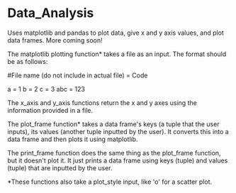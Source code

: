 # Data_Analysis
Uses matplotlib and pandas to plot data, give x and y axis values, and plot data frames. More coming soon!


The matplotlib plotting function* takes a file as an input. The format should be as follows:

#File name (do not include in actual file) = Code

a = 1
b = 2
c = 3
abc = 123


The x_axis and y_axis functions return the x and y axes using the information provided in a file.

The plot_frame function* takes a data frame's keys (a tuple that the user inputs), its values (another tuple inputted by the user). It converts this into a data frame and then plots it using matplotlib.

The print_frame function does the same thing as the plot_frame function, but it doesn't plot it. It just prints a data frame using keys (tuple) and values (tuple) that are inputted by the user.


*These functions also take a plot_style input, like 'o' for a scatter plot.
